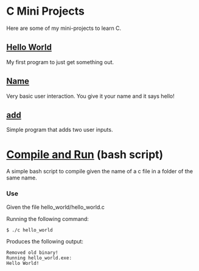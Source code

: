 C Mini Projects
=

Here are some of my mini-projects to learn C.

## [Hello World](./hello_world)  
My first program to just get something out.

## [Name](./name)
Very basic user interaction. You give it your name and it says hello!

## [add](./add)
Simple program that adds two user inputs.

# [Compile and Run](./c) (bash script)
A simple bash script to compile given the name of a c file in a folder of the same name.

### Use
Given the file hello_world/hello_world.c

Running the following command:
```
$ ./c hello_world
```
Produces the following output:
```
Removed old binary!
Running hello_world.exe:
Hello World!
```